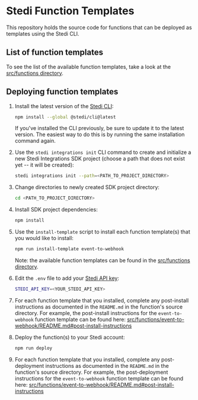 # Stedi Function Templates

This repository holds the source code for functions that can be deployed as templates using the Stedi CLI.

## List of function templates

To see the list of the available function templates, take a look at the [src/functions directory](https://github.com/Stedi-Demos/function-templates/tree/main/src/functions).

## Deploying function templates

1. Install the latest version of the [Stedi CLI](https://www.npmjs.com/package/@stedi/cli):

    ```bash
    npm install --global @stedi/cli@latest
    ```

   If you've installed the CLI previously, be sure to update it to the latest version. The easiest way to do this is by running the same installation command again.

2. Use the `stedi integrations init` CLI command to create and initialize a new Stedi Integrations SDK project (choose a path that does not exist yet -- it will be created):

    ```bash
    stedi integrations init --path=<PATH_TO_PROJECT_DIRECTORY>
    ```

3. Change directories to newly created SDK project directory:

    ```bash
    cd <PATH_TO_PROJECT_DIRECTORY>
    ```

4. Install SDK project dependencies:

    ```bash
    npm install
    ```

5. Use the `install-template` script to install each function template(s) that you would like to install:

    ```bash
    npm run install-template event-to-webhook
    ```

   Note: the available function templates can be found in the [src/functions directory](https://github.com/Stedi-Demos/function-templates/tree/main/src/functions).

6. Edit the `.env` file to add your [Stedi API key](https://www.stedi.com/docs/accounts-and-billing/authentication#creating-an-api-key):

    ```bash
    STEDI_API_KEY=<YOUR_STEDI_API_KEY>

7. For each function template that you installed, complete any post-install instructions as documented in the `README.md` in the function's source directory. For example, the post-install instructions for the `event-to-webhook` function template can be found here: [src/functions/event-to-webhook/README.md#post-install-instructions](/src/functions/event-to-webhook/README.md#post-install-instructions)

8. Deploy the function(s) to your Stedi account:

    ```bash
    npm run deploy
    ```

9. For each function template that you installed, complete any post-deployment instructions as documented in the `README.md` in the function's source directory. For example, the post-deployment instructions for the `event-to-webhook` function template can be found here: [src/functions/event-to-webhook/README.md#post-install-instructions](/src/functions/event-to-webhook/README.md#post-deployment-instructions)

